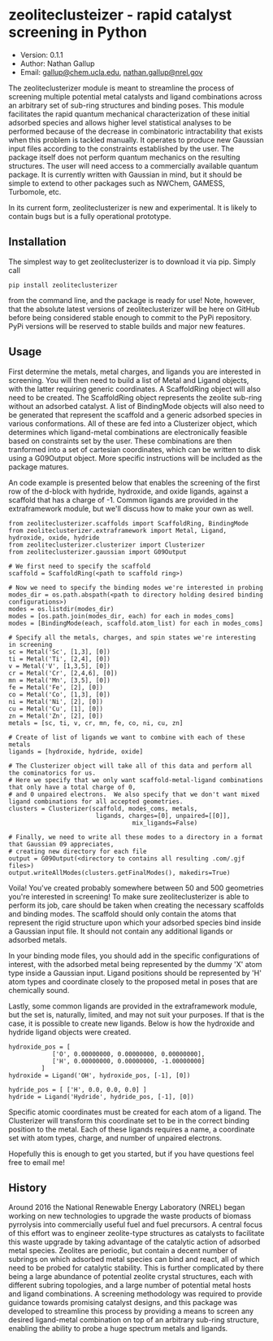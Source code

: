 # zeoliteclusteizer - rapid catalyst screening in Python
- Version: 0.1.1
- Author: Nathan Gallup
- Email: gallup@chem.ucla.edu, nathan.gallup@nrel.gov

The zeoliteclusterizer module is meant to streamline the process of screening multiple potential metal catalysts and ligand combinations across an arbitrary set of sub-ring structures and binding poses.  This module facilitates the rapid quantum mechanical characterization of these initial adsorbed species and allows higher level statistical analyses to be performed because of the decrease in combinatoric intractability that exists when this problem is tackled manually.  It operates to produce new Gaussian input files according to the constraints established by the user.  The package itself does not perform quantum mechanics on the resulting structures.  The user will need access to a commercially available quantum package.  It is currently written with Gaussian in mind, but it should be simple to extend to other packages such as NWChem, GAMESS, Turbomole, etc.

In its current form, zeoliteclusterizer is new and experimental.  It is likely to contain bugs but is a fully operational prototype.

## Installation

The simplest way to get zeoliteclusterizer is to download it via pip.  Simply call
```
pip install zeoliteclusterizer
```
from the command line, and the package is ready for use!  Note, however, that the absolute latest versions of zeoliteclusterizer will be here on GitHub before being considered stable enough to commit to the PyPi repository.  PyPi versions will be reserved to stable builds and major new features.

## Usage

First determine the metals, metal charges, and ligands you are interested in screening.  You will then need to build a list of Metal and Ligand objects, with the latter requiring generic coordinates.  A ScaffoldRing object will also need to be created.  The ScaffoldRing object represents the zeolite sub-ring without an adsorbed catalyst.  A list of BindingMode objects will also need to be generated that represent the scaffold and a generic adsorbed species in various conformations.  All of these are fed into a Clusterizer object, which determines which ligand-metal combinations are electronically feasible based on constraints set by the user.  These combinations are then tranformed into a set of cartesian coordinates, which can be written to disk using a G09Output object.  More specific instructions will be included as the package matures.

An code example is presented below that enables the screening of the first row of the d-block with hydride, hydroxide, and oxide ligands, against a scaffold that has a charge of -1.  Common ligands are provided in the extraframework module, but we'll discuss how to make your own as well.
```
from zeoliteclusterizer.scaffolds import ScaffoldRing, BindingMode
from zeoliteclusterizer.extraframework import Metal, Ligand, hydroxide, oxide, hydride
from zeoliteclusterizer.clusterizer import Clusterizer
from zeoliteclusterizer.gaussian import G09Output

# We first need to specify the scaffold
scaffold = ScaffoldRing(<path to scaffold ring>)

# Now we need to specify the binding modes we're interested in probing
modes_dir = os.path.abspath(<path to directory holding desired binding configurations>)
modes = os.listdir(modes_dir)
modes = [os.path.join(modes_dir, each) for each in modes_coms]
modes = [BindingMode(each, scaffold.atom_list) for each in modes_coms]

# Specify all the metals, charges, and spin states we're interesting in screening
sc = Metal('Sc', [1,3], [0])
ti = Metal('Ti', [2,4], [0])
v = Metal('V', [1,3,5], [0])
cr = Metal('Cr', [2,4,6], [0])
mn = Metal('Mn', [3,5], [0])
fe = Metal('Fe', [2], [0])
co = Metal('Co', [1,3], [0])
ni = Metal('Ni', [2], [0])
cu = Metal('Cu', [1], [0])
zn = Metal('Zn', [2], [0])
metals = [sc, ti, v, cr, mn, fe, co, ni, cu, zn]

# Create of list of ligands we want to combine with each of these metals
ligands = [hydroxide, hydride, oxide]

# The Clusterizer object will take all of this data and perform all the cominatorics for us.  
# Here we specify that we only want scaffold-metal-ligand combinations that only have a total charge of 0, 
# and 0 unpaired electrons.  We also specify that we don't want mixed ligand combinations for all accepted geometries.
clusters = Clusterizer(scaffold, modes_coms, metals, 
                        ligands, charges=[0], unpaired=[[0]], 
					              mix_ligands=False)
                        
# Finally, we need to write all these modes to a directory in a format that Gaussian 09 appreciates, 
# creating new directory for each file
output = G09Output(<directory to contains all resulting .com/.gjf files>)
output.writeAllModes(clusters.getFinalModes(), makedirs=True)
```

Voila!  You've created probably somewhere between 50 and 500 geometries you're interested in screening!  To make sure zeoliteclusterizer is able to perform its job, care should be taken when creating the necessary scaffolds and binding modes.  The scaffold should only contain the atoms that represent the rigid structure upon which your adsorbed species bind inside a Gaussian input file.  It should not contain any additional ligands or adsorbed metals.

In your binding mode files, you should add in the specific configurations of interest, with the adsorbed metal being represented by the dummy 'X' atom type inside a Gaussian input.  Ligand positions should be represented by 'H' atom types and coordinate closely to the proposed metal in poses that are chemically sound.

Lastly, some common ligands are provided in the extraframework module, but the set is, naturally, limited, and may not suit your purposes.  If that is the case, it is possible to create new ligands.  Below is how the hydroxide and hydride ligand objects were created.
```
hydroxide_pos = [
            ['O', 0.00000000, 0.00000000, 0.00000000],
            ['H', 0.00000000, 0.00000000, -1.00000000]
         ]
hydroxide = Ligand('OH', hydroxide_pos, [-1], [0])

hydride_pos = [ ['H', 0.0, 0.0, 0.0] ]
hydride = Ligand('Hydride', hydride_pos, [-1], [0])
```
Specific atomic coordinates must be created for each atom of a ligand.  The Clusterizer will transform this coordinate set to be in the correct binding position to the metal.  Each of these ligands requires a name, a coordinate set with atom types, charge, and number of unpaired electrons.

Hopefully this is enough to get you started, but if you have questions feel free to email me!

## History

Around 2016 the National Renewable Energy Laboratory (NREL) began working on new technologies to upgrade the waste products of biomass pyrrolysis into commercially useful fuel and fuel precursors.  A central focus of this effort was to engineer zeolite-type structures as catalysts to facilitate this waste upgrade by taking advantage of the catalytic action of adsorbed metal species.  Zeolites are periodic, but contain a decent number of subrings on which adsorbed metal species can bind and react, all of which need to be probed for catalytic stability.  This is further complicated by there being a large abundance of potential zeolite crystal structures, each with different subring topologies, and a large number of potential metal hosts and ligand combinations.  A screening methodology was required to provide guidance towards promising catalyst designs, and this package was developed to streamline this process by providing a means to screen any desired ligand-metal combination on top of an arbitrary sub-ring structure, enabling the ability to probe a huge spectrum metals and ligands.
